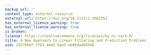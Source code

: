 ```yaml
---
backup_url: ''
content_type: external-resource
external_url: https://doi.org/10.1115/1.3662552
has_external_licence_warning: true
has_external_license_warning: true
is_broken: ''
license: https://creativecommons.org/licenses/by-nc-sa/4.0/
title: A New Approach to Linear Filtering and Prediction Problems
uid: 2927bb8f-ffb1-44e5-9ae5-eb88da4b6946
---
```

